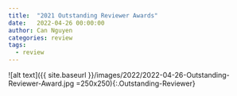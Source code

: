 ```yaml
---
title:  "2021 Outstanding Reviewer Awards"
date:   2022-04-26 00:00:00
author: Can Nguyen
categories: review
tags: 
  - review
---
```


![alt text]({{ site.baseurl }}/images/2022/2022-04-26-Outstanding-Reviewer-Award.jpg  =250x250){:.Outstanding-Reviewer}


